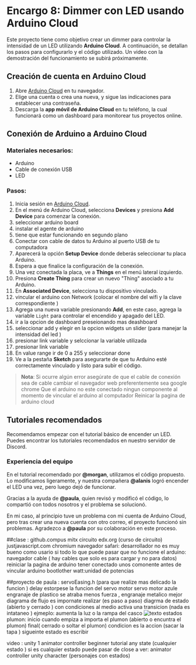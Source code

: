 
# Encargo 8: Dimmer con LED usando Arduino Cloud

Este proyecto tiene como objetivo crear un dimmer para controlar la intensidad de un LED utilizando **Arduino Cloud**. A continuación, se detallan los pasos para configurarlo y el código utilizado. Un video con la demostración del funcionamiento se subirá próximamente.

## Creación de cuenta en Arduino Cloud

1. Abre [Arduino Cloud](https://cloud.arduino.cc/) en tu navegador.
2. Elige una cuenta o crea una nueva, y sigue las indicaciones para establecer una contraseña.
3. Descarga la **app móvil de Arduino Cloud** en tu teléfono, la cual funcionará como un dashboard para monitorear tus proyectos online.

## Conexión de Arduino a Arduino Cloud

### Materiales necesarios:
- Arduino
- Cable de conexión USB
- LED

### Pasos:
1. Inicia sesión en [Arduino Cloud](https://cloud.arduino.cc/).
3. En el menú de Arduino Cloud, selecciona **Devices** y presiona **Add Device** para comenzar la conexión.
4. seleccionar arduino board
5. instalar el agente de arduino
6. tiene que estar funcionando en segundo plano
7.  Conectar con cable de datos  tu Arduino al puerto USB de tu computadora
8. Aparecerá la opción **Setup Device** donde deberás seleccionar tu placa Arduino.
9. Espera a que finalice la configuración de la conexión.
10. Una vez conectada la placa, ve a **Things** en el menú lateral izquierdo.
11. Presiona **Create Thing** para crear un nuevo "Thing" asociado a tu Arduino.
12. En **Associated Device**, selecciona tu dispositivo vinculado.
13. vincular el arduino con Network (colocar el nombre del wifi y la clave correspondiente )
14. Agrega una nueva variable presionando **Add**, en este caso, agrega la variable `Light` para controlar el encendido y apagado del LED.
15. ir a la opcion de dashboard preseionando mas deashboard
16. seleccionar add y elegir en la opcion widgets un slider (para manejar la intensidad del led )
17. presionar link variable y selccionar la variable utilizada
18. presionar link variable
19. En value range ir de 0 a 255 y seleccionar done 
20. Ve a la pestaña **Sketch** para asegurarte de que tu Arduino esté correctamente vinculado y listo para subir el código.

> **Nota**: Si ocurre algún error
> asegúrate de que el cable de conexión sea de cable 
> cambiar el navegador web preferentemente sea google chrome
> Que el arduino no este conectado ningun componente al momento de vincular el arduino al computador
> Reinicar la pagina de arduino cloud

## Tutoriales recomendados

Recomendamos empezar con el tutorial básico de encender un LED. Puedes encontrar los tutoriales recomendados en nuestro servidor de Discord.

### Experiencia del equipo

En el tutorial recomendado por **@morgan**, utilizamos el código propuesto. Lo modificamos ligeramente, y nuestra compañera **@alanis** logró encender el LED una vez, pero luego dejó de funcionar.

Gracias a la ayuda de **@paula**, quien revisó y modificó el código, lo compartió con todos nosotros y el problema se solucionó.

En mi caso, al principio tuve un problema con mi cuenta de Arduino Cloud, pero tras crear una nueva cuenta con otro correo, el proyecto funcionó sin problemas. Agradezco a **@paula** por su colaboración en este proceso.


##clase :
github.compus 
mitx circuito edx.org  (curso de circuito)
justjavascript.com 
chromium navegador 
safari: desarrollador no es muy bueno como usario si 
todo lo que puede pasar que no funcione el arduino:
navegador 
cable ( hay cables que solo es para cargar y no para datos)
reiniciar la pagina de arduino 
tener conectado unos comonente antes de vincular arduino 
bootlother 
watt:unidad de potencias 

##proyecto de paula :
servoEasing.h (para que realize mas delicado la funcion )
delay estorpese la funcion del servo motor 
servo motor azule engranaje de plastico se atraba menos fuerza , engranaje metalico mejor 
diagrama de flujo es impornate realizar (es paso a paso) diagrma de estado (abierto y cerrado ) con condiciones al medio activa una transicion (nada es intataneo )
ejmeplo: aumenta la luz o la rampa del casco 
![texto](./diagrama.jpg)
estados plumon:
inicio cuando empiza a importa el plumon (abierto o encuntra el plumon)
final( cerrado o soltar el plumon)
condicion es la accion (sacar la tapa ) sigueinte estado es escribir 

video : unity 1 animator controller beginner tutorial 
any state (cualquier estado )
si es cualquier estado puede pasar de close a 
ver: animator controller unity character (personajes con estados)
